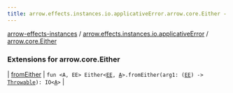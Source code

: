 ```yaml
---
title: arrow.effects.instances.io.applicativeError.arrow.core.Either - arrow-effects-instances
---
```


[arrow-effects-instances](../../index.html) / [arrow.effects.instances.io.applicativeError](../index.html) / [arrow.core.Either](./index.html)

### Extensions for arrow.core.Either

| [fromEither](from-either.html) | `fun <A, EE> Either<`[`EE`](from-either.html#EE)`, `[`A`](from-either.html#A)`>.fromEither(arg1: (`[`EE`](from-either.html#EE)`) -> `[`Throwable`](https://kotlinlang.org/api/latest/jvm/stdlib/kotlin/-throwable/index.html)`): IO<`[`A`](from-either.html#A)`>` |

